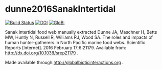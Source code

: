 # dunne2016SanakIntertidal
[![Build Status](https://travis-ci.org/globalbioticinteractions/dunne2016SanakIntertidal.svg)](https://travis-ci.org/globalbioticinteractions/dunne2016SanakIntertidal) [![DOI](https://zenodo.org/badge/54405017.svg)](https://zenodo.org/badge/latestdoi/54405017) [![GloBI](http://api.globalbioticinteractions.org/interaction.svg?accordingTo=http://dx.doi.org/10.1038/srep21179)](http://globalbioticinteractions.org/?accordingTo=http://dx.doi.org/10.1038/srep21179)

Sanak intertidal food web manually extracted Dunne JA, Maschner H, Betts MW, Huntly N, Russell R, Williams RJ, Wood SA. The roles and impacts of human hunter-gatherers in North Pacific marine food webs. Scientific Reports [Internet]. 2016 February 17;6:21179. Available from: http://dx.doi.org/10.1038/srep21179 .

Made available through http://globalbioticinteractions.org .
